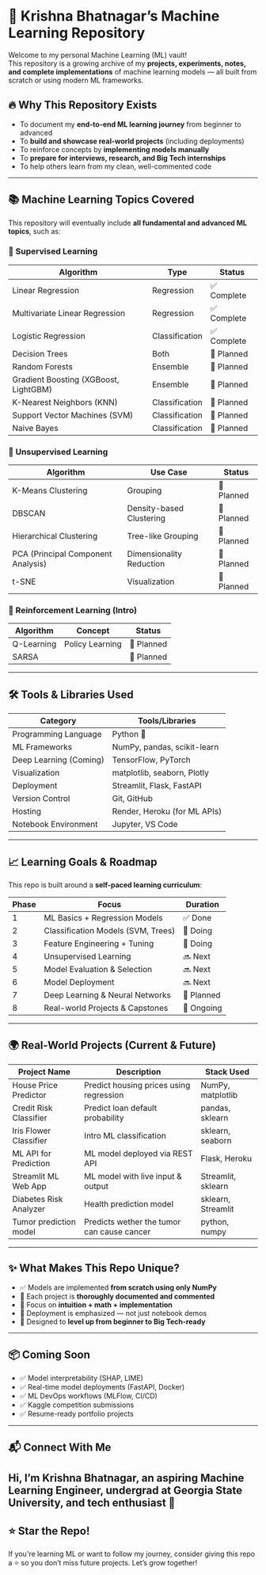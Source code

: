 # 🧠 Krishna Bhatnagar’s Machine Learning Repository

Welcome to my personal Machine Learning (ML) vault!  
This repository is a growing archive of my **projects, experiments, notes, and complete implementations** of machine learning models — all built from scratch or using modern ML frameworks.

## 🔥 Why This Repository Exists

- To document my **end-to-end ML learning journey** from beginner to advanced
- To **build and showcase real-world projects** (including deployments)
- To reinforce concepts by **implementing models manually**
- To **prepare for interviews, research, and Big Tech internships**
- To help others learn from my clean, well-commented code

---

## 📚 Machine Learning Topics Covered

This repository will eventually include **all fundamental and advanced ML topics**, such as:

### 🔹 Supervised Learning

| Algorithm                      | Type             | Status      |
|-------------------------------|------------------|-------------|
| Linear Regression             | Regression       | ✅ Complete |
| Multivariate Linear Regression| Regression       | ✅ Complete |
| Logistic Regression           | Classification   | ✅ Complete |
| Decision Trees                | Both             | 🔄 Planned  |
| Random Forests                | Ensemble         | 🔄 Planned  |
| Gradient Boosting (XGBoost, LightGBM) | Ensemble | 🔄 Planned  |
| K-Nearest Neighbors (KNN)     | Classification   | 🔄 Planned  |
| Support Vector Machines (SVM) | Classification   | 🔄 Planned  |
| Naive Bayes                   | Classification   | 🔄 Planned  |

### 🔹 Unsupervised Learning

| Algorithm                      | Use Case               | Status      |
|--------------------------------|------------------------|-------------|
| K-Means Clustering             | Grouping               | 🔄 Planned  |
| DBSCAN                         | Density-based Clustering | 🔄 Planned |
| Hierarchical Clustering        | Tree-like Grouping     | 🔄 Planned  |
| PCA (Principal Component Analysis) | Dimensionality Reduction | 🔄 Planned  |
| t-SNE                          | Visualization          | 🔄 Planned  |

### 🔹 Reinforcement Learning (Intro)

| Algorithm             | Concept         | Status     |
|----------------------|-----------------|------------|
| Q-Learning           | Policy Learning | 🔄 Planned |
| SARSA                |                 | 🔄 Planned |

---

## 🛠️ Tools & Libraries Used

| Category               | Tools/Libraries                     |
|------------------------|--------------------------------------|
| Programming Language   | Python 🐍                            |
| ML Frameworks          | NumPy, pandas, scikit-learn          |
| Deep Learning (Coming) | TensorFlow, PyTorch                  |
| Visualization          | matplotlib, seaborn, Plotly          |
| Deployment             | Streamlit, Flask, FastAPI            |
| Version Control        | Git, GitHub                          |
| Hosting                | Render, Heroku (for ML APIs)         |
| Notebook Environment   | Jupyter, VS Code                     |

---

## 📈 Learning Goals & Roadmap

This repo is built around a **self-paced learning curriculum**:

| Phase | Focus                                | Duration  |
|-------|--------------------------------------|-----------|
| 1     | ML Basics + Regression Models        | ✅ Done   |
| 2     | Classification Models (SVM, Trees)   | 🔄 Doing  |
| 3     | Feature Engineering + Tuning         | 🔄 Doing  |
| 4     | Unsupervised Learning                | 🔜 Next   |
| 5     | Model Evaluation & Selection         | 🔜 Next   |
| 6     | Model Deployment                     | 🔜 Next   |
| 7     | Deep Learning & Neural Networks      | 🧠 Planned |
| 8     | Real-world Projects & Capstones      | 🔄 Ongoing |

---

## 🌍 Real-World Projects (Current & Future)

| Project Name               | Description                                      | Stack Used              |
|----------------------------|--------------------------------------------------|--------------------------|
| House Price Predictor      | Predict housing prices using regression         | NumPy, matplotlib        |
| Credit Risk Classifier     | Predict loan default probability                | pandas, sklearn          |
| Iris Flower Classifier     | Intro ML classification                         | sklearn, seaborn         |
| ML API for Prediction      | ML model deployed via REST API                  | Flask, Heroku            |
| Streamlit ML Web App       | ML model with live input & output               | Streamlit, sklearn       |
| Diabetes Risk Analyzer     | Health prediction model                         | sklearn, Streamlit       |
| Tumor prediction model     | Predicts wether the tumor can cause cancer      | python, numpy            |

---

## ✨ What Makes This Repo Unique?

- ✅ Models are implemented **from scratch using only NumPy**
- 📘 Each project is **thoroughly documented and commented**
- 🎯 Focus on **intuition + math + implementation**
- 🚀 Deployment is emphasized — not just notebook demos
- 🧠 Designed to **level up from beginner to Big Tech-ready**

---

## 📦 Coming Soon

- ✅ Model interpretability (SHAP, LIME)
- ✅ Real-time model deployments (FastAPI, Docker)
- ✅ ML DevOps workflows (MLFlow, CI/CD)
- ✅ Kaggle competition submissions
- ✅ Resume-ready portfolio projects

---

## 📬 Connect With Me

Hi, I’m **Krishna Bhatnagar**, an aspiring Machine Learning Engineer, undergrad at Georgia State University, and tech enthusiast 🚀
---

## ⭐ Star the Repo!

If you're learning ML or want to follow my journey, consider giving this repo a ⭐ so you don’t miss future projects. Let’s grow together!

